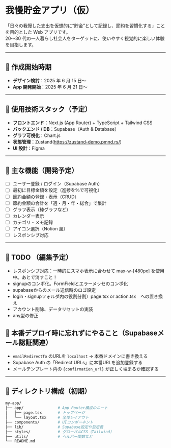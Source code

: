 # 我慢貯金アプリ（仮）

「日々の我慢した支出を仮想的に“貯金”として記録し、節約を習慣化する」ことを目的とした Web アプリです。  
20〜30 代の一人暮らし社会人をターゲットに、使いやすく視覚的に楽しい体験を目指します。

---

## 📅 作成開始時期

- **デザイン検討**：2025 年 6 月 15 日〜
- **App 開発開始**：2025 年 6 月 21 日〜

---

## 🔧 使用技術スタック（予定）

- **フロントエンド**：Next.js (App Router) + TypeScript + Tailwind CSS
- **バックエンド / DB**：Supabase（Auth & Database）
- **グラフ可視化**：Chart.js
- **状態管理**：Zustand(https://zustand-demo.pmnd.rs/)
- **UI 設計**：Figma

---

## 🎯 主な機能（開発予定）

- [ ] ユーザー登録 / ログイン（Supabase Auth）
- [ ] 最初に目標金額を設定（進捗を％で可視化）
- [ ] 節約金額の登録・表示（CRUD）
- [ ] 節約金額の合計を「週・月・年・総合」で集計
- [ ] グラフ表示（棒グラフなど）
- [ ] カレンダー表示
- [ ] カテゴリ・メモ記録
- [ ] アイコン選択（Notion 風）
- [ ] レスポンシブ対応

---

## 🎯 TODO （編集予定）

- レスポンシブ対応：一時的にスマホ表示に合わせて max-w-[480px] を使用中。あとで消すこと！
- signupのコンポ化。FormFieldとエラーメッセのコンポ化
- supabaseからのメール送信時のロゴ設定
- login・signupフォルダ内の役割分割）page.tsx or action.tsx　への置き換え
- アカウント削除、データリセットの実装
- any型の修正

## 📌 本番デプロイ時に忘れずにやること（Supabaseメール認証関連）

- `emailRedirectTo` のURLを `localhost` → 本番ドメインに書き換える
- Supabase Auth の「Redirect URLs」に本番URLを追加登録する
- メールテンプレート内の `{confirmation_url}` が正しく埋まるか確認する

---

## 📁 ディレクトリ構成（初期）

```bash
my-app/
├── app/               # App Router構成のルート
│   ├── page.tsx       # トップページ
│   └── layout.tsx     # 全体レイアウト
├── components/        # UIコンポーネント
├── lib/               # Supabase設定や型定義
├── styles/            # グローバルCSS（Tailwind）
├── utils/             # ヘルパー関数など
└── README.md

```
